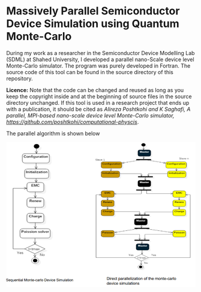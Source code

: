 # Massively Parallel Semiconductor Device Simulation using Quantum Monte-Carlo

During my work as a researcher in the Semiconductor Device Modelling Lab (SDML) at Shahed University, I developed a parallel nano-Scale device level Monte-Carlo simulator. The program was purely developed in Fortran. The source code of this tool can be found in the source directory of this repository.

**Licence:** Note that the code can be changed and reused as long as you keep the copyright inside and at the beginning of source files in the source directory unchanged. If this tool is used in a research project that ends up with a publication, it should be cited as _Alireza Poshtkohi and K Saghafi, A parallel, MPI-based nano-scale device level Monte-Carlo simulator, <https://github.com/poshtkohi/computational-physcis>_.

The parallel algorithm is shown below

![The parallel algorithm](/assets/images/algorithm.png)
